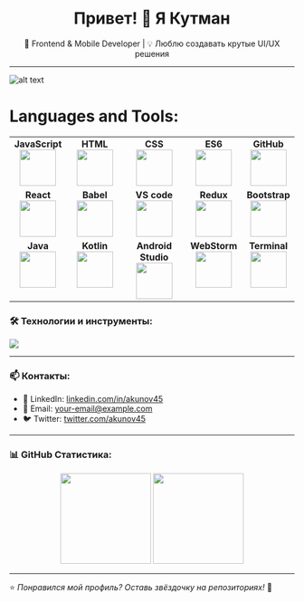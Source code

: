 <h1 align="center">Привет! 👋 Я Кутман </h1>

<p align="center">
  🚀 Frontend & Mobile Developer | 💡 Люблю создавать крутые UI/UX решения  
</p>

---

![alt text](https://user-images.githubusercontent.com/507615/90595977-95e70e80-e220-11ea-864a-6a61adaff212.png "Описание будет тут")

# Languages and Tools:

<table>
  <tbody width='100%'>
    <tr valign="top">
      </td>
      <td width="20%" align="center">
        <span><b>JavaScript</b></span><br>
        <img height="64px" src="https://cdn.svgporn.com/logos/javascript.svg">
      </td>
      <td width="20%" align="center">
        <span><b>HTML</b></span><br>
        <img height="64px" src="https://cdn.svgporn.com/logos/html-5.svg">
      </td>
      <td width="20%" align="center">
        <span><b>CSS</b></span><br>
        <img height="64px" src="https://i.pinimg.com/originals/eb/7e/20/eb7e20e646f5b7ec9ed4f8f78a5dee8f.png">
      </td>
      <td width="20%" align="center">
        <span><b>ES6</b></span><br>
        <img height="64px" src="https://cdn.svgporn.com/logos/es6.svg">
      </td>
      <td width="20%" align="center">
        <span><b>GitHub</b></span><br>
        <img height="64px" src="https://cdn.iconscout.com/icon/free/png-256/github-154-675675.png">
      </td>
    <tr valign="top">
      <td width="20%" align="center">
        <span><b>React</b></span><br>
        <img height="64px" src="https://raw.githubusercontent.com/rexxars/react-hexagon/master/logo/react-hexagon.png">
      </td>
      <td width="20%" align="center">
        <span><b>Babel</b></span><br>
        <img height="64px" src="https://cdn.svgporn.com/logos/babel.svg">
      </td>
      <td width="20%" align="center">
        <span><b>VS code</b></span><br>
        <img height="64px" src="https://cdn.svgporn.com/logos/visual-studio-code.svg">
      </td>
            <td width="20%" align="center">
        <span><b>Redux</b></span><br>
        <img height="64px" src="https://cdn.svgporn.com/logos/redux.svg">
      </td>
       <td width="20%" align="center">
        <span><b>Bootstrap</b></span><br>
        <img height="64px" src="https://getbootstrap.com/docs/5.0/assets/brand/bootstrap-logo-black.svg">
      </td>
    </tr>
    <tr valign="top">
    <td width="20%" align="center">
        <span><b>Java</b></span><br>
        <img height="64px" src="https://cdn.worldvectorlogo.com/logos/java.svg">
      </td>
      <td width="20%" align="center">
        <span><b>Kotlin</b></span><br>
        <img height="64px" src="https://encrypted-tbn0.gstatic.com/images?q=tbn:ANd9GcR9BW7FIoTPTx-s-XeQhqsUPvoNGgyq38Qm0A&usqp=CAU">
      <td width="22%" align="center">
        <span><b>Android Studio</b></span><br>
        <img height="64px" src="https://encrypted-tbn0.gstatic.com/images?q=tbn:ANd9GcS9RBDEOLiMkEGH4IMXKTUFh1TBxzzEF2X6ed30WEajj3UamQNNYR5ZhA0y5VrGnu_GrR8&usqp=CAU">
      </td>
        <td width="20%" align="center">
        <span><b>WebStorm</b></span><br>
        <img height="64px" src="https://cdn.worldvectorlogo.com/logos/webstorm-icon.svg">
      </td>
       <td width="20%" align="center">
        <span><b>Terminal</b></span><br>
        <img height="64px" src="https://cdn.svgporn.com/logos/terminal.svg">
      </td>
  </tbody>
</table>

### 🛠️ Технологии и инструменты:
  
<p align="left">
  <img src="https://skillicons.dev/icons?i=js,ts,html,css,sass,tailwind,mui,antd,chakra,react,redux,flutter,java,git" />
</p>

---

### 📫 Контакты:
- 💼 LinkedIn: [linkedin.com/in/akunov45](https://www.linkedin.com/in/akunov45/)
- 📧 Email: [your-email@example.com](mailto:your-email@example.com)
- 🐦 Twitter: [twitter.com/akunov45](https://twitter.com/akunov45)

---

### 📊 GitHub Статистика:
<p align="center">
  <img src="https://github-readme-stats.vercel.app/api?username=akunov45&show_icons=true&theme=radical" height="160"/>
  <img src="https://github-readme-streak-stats.herokuapp.com/?user=akunov45&theme=radical" height="160"/>
</p>

---
⭐️ _Понравился мой профиль? Оставь звёздочку на репозиториях!_ 🚀
